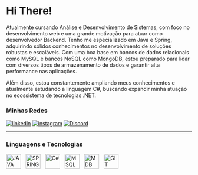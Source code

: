 # Hi There!

Atualmente cursando Análise e Desenvolvimento de Sistemas, com foco no desenvolvimento web e uma grande motivação para atuar como desenvolvedor Backend. Tenho me especializado em Java e Spring, adquirindo sólidos conhecimentos no desenvolvimento de soluções robustas e escaláveis. Com uma boa base em bancos de dados relacionais como MySQL e bancos NoSQL como MongoDB, estou preparado para lidar com diversos tipos de armazenamento de dados e garantir alta performance nas aplicações.

Além disso, estou constantemente ampliando meus conhecimentos e atualmente estudando a linguagem C#, buscando expandir minha atuação no ecossistema de tecnologias .NET.

### Minhas Redes


[![linkedin](https://img.shields.io/badge/LinkedIn-0077B5?style=for-the-badge&logo=linkedin&logoColor=white)](https://www.linkedin.com/in/guilherme-silva-571847347/)
[![instagram](https://img.shields.io/badge/Instagram-E4405F?style=for-the-badge&logo=instagram&logoColor=white)]()
[![Discord](https://img.shields.io/badge/Discord-%235865F2.svg?style=for-the-badge&logo=discord&logoColor=white)](https://discord.com/channels/@devguigs)


---


### Linguagens e Tecnologias
<img 
    align="left" 
    alt="JAVA"
    title="JAVA" 
    width="40px" 
    style="padding-right: 10px;" 
    src="https://cdn.jsdelivr.net/gh/devicons/devicon@latest/icons/java/java-original.svg" 
/>
<img 
    align="left" 
    alt="SPRING"
    title="SPRING" 
    width="40px" 
    style="padding-right: 10px;" 
    src="https://cdn.jsdelivr.net/gh/devicons/devicon@latest/icons/spring/spring-original.svg"
/>
<img 
    align="left" 
    alt="C#"
    title="C#" 
    width="40px" 
    style="padding-right: 10px;" 
    src="https://cdn.jsdelivr.net/gh/devicons/devicon@latest/icons/csharp/csharp-original.svg" 
/>
<img 
    align="left" 
    alt="MSQL"
    title="MSQL" 
    width="40px" 
    style="padding-right: 10px;" 
    src="https://cdn.jsdelivr.net/gh/devicons/devicon@latest/icons/mysql/mysql-original.svg" 
/>
<img 
    align="left" 
    alt="MDB"
    title="MDB" 
    width="40px" 
    style="padding-right: 10px;" 
    src="https://cdn.jsdelivr.net/gh/devicons/devicon@latest/icons/mongodb/mongodb-original.svg" 
/>
<img 
    align="left" 
    alt="GIT"
    title="GIT" 
    width="40px" 
    style="padding-right: 10px;" 
    src="https://cdn.jsdelivr.net/gh/devicons/devicon@latest/icons/git/git-original.svg" 
/>

